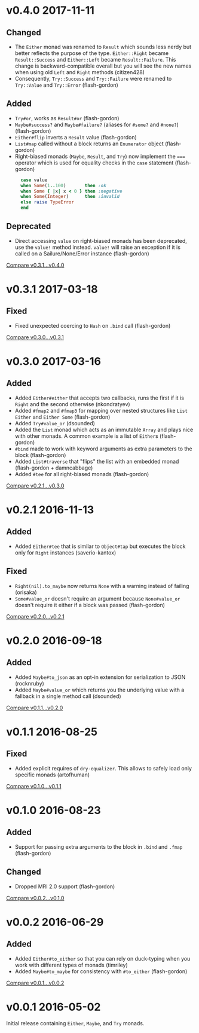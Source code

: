# v0.4.0 2017-11-11

## Changed

* The `Either` monad was renamed to `Result` which sounds less nerdy but better reflects the purpose of the type. `Either::Right` became `Result::Success` and `Either::Left` became `Result::Failure`. This change is backward-compatible overall but you will see the new names when using old `Left` and `Right` methods (citizen428)
* Consequently, `Try::Success` and `Try::Failure` were renamed to `Try::Value` and `Try::Error` (flash-gordon)

## Added

* `Try#or`, works as `Result#or` (flash-gordon)
* `Maybe#success?` and `Maybe#failure?` (aliases for `#some?` and `#none?`) (flash-gordon)
* `Either#flip` inverts a `Result` value  (flash-gordon)
* `List#map` called without a block returns an `Enumerator` object (flash-gordon)
* Right-biased monads (`Maybe`, `Result`, and `Try`) now implement the `===` operator which is used for equality checks in the `case` statement (flash-gordon)
  ```ruby
    case value
    when Some(1..100)       then :ok
    when Some { |x| x < 0 } then :negative
    when Some(Integer)      then :invalid
    else raise TypeError
    end
  ```

## Deprecated

* Direct accessing `value` on right-biased monads has been deprecated, use the `value!` method instead. `value!` will raise an exception if it is called on a Sailure/None/Error instance (flash-gordon)

[Compare v0.3.1...v0.4.0](https://github.com/dry-rb/dry-monads/compare/v0.3.1...v0.4.0)

# v0.3.1 2017-03-18

## Fixed

* Fixed unexpected coercing to `Hash` on `.bind` call (flash-gordon)

[Compare v0.3.0...v0.3.1](https://github.com/dry-rb/dry-monads/compare/v0.3.0...v0.3.1)

# v0.3.0 2017-03-16

## Added
* Added `Either#either` that accepts two callbacks, runs the first if it is `Right` and the second otherwise (nkondratyev)
* Added `#fmap2` and `#fmap3` for mapping over nested structures like `List Either` and `Either Some` (flash-gordon)
* Added `Try#value_or` (dsounded)
* Added the `List` monad which acts as an immutable `Array` and plays nice with other monads. A common example is a list of `Either`s (flash-gordon)
* `#bind` made to work with keyword arguments as extra parameters to the block (flash-gordon)
* Added `List#traverse` that "flips" the list with an embedded monad (flash-gordon + damncabbage)
* Added `#tee` for all right-biased monads (flash-gordon)

[Compare v0.2.1...v0.3.0](https://github.com/dry-rb/dry-monads/compare/v0.2.1...v0.3.0)

# v0.2.1 2016-11-13

## Added

* Added `Either#tee` that is similar to `Object#tap` but executes the block only for `Right` instances (saverio-kantox)

## Fixed

* `Right(nil).to_maybe` now returns `None` with a warning instead of failing (orisaka)
* `Some#value_or` doesn't require an argument because `None#value_or` doesn't require it either if a block was passed (flash-gordon)

[Compare v0.2.0...v0.2.1](https://github.com/dry-rb/dry-monads/compare/v0.2.0...v0.2.1)

# v0.2.0 2016-09-18

## Added

* Added `Maybe#to_json` as an opt-in extension for serialization to JSON (rocknruby)
* Added `Maybe#value_or` which returns you the underlying value with a fallback in a single method call (dsounded)

[Compare v0.1.1...v0.2.0](https://github.com/dry-rb/dry-monads/compare/v0.1.1...v0.2.0)

# v0.1.1 2016-08-25

## Fixed

* Added explicit requires of `dry-equalizer`. This allows to safely load only specific monads (artofhuman)

[Compare v0.1.0...v0.1.1](https://github.com/dry-rb/dry-monads/compare/v0.1.0...v0.1.1)

# v0.1.0 2016-08-23

## Added

* Support for passing extra arguments to the block in `.bind` and `.fmap` (flash-gordon)

## Changed

* Dropped MRI 2.0 support (flash-gordon)

[Compare v0.0.2...v0.1.0](https://github.com/dry-rb/dry-monads/compare/v0.0.2...v0.1.0)

# v0.0.2 2016-06-29

## Added

* Added `Either#to_either` so that you can rely on duck-typing when you work with different types of monads (timriley)
* Added `Maybe#to_maybe` for consistency with `#to_either` (flash-gordon)

[Compare v0.0.1...v0.0.2](https://github.com/dry-rb/dry-monads/compare/v0.0.1...v0.0.2)

# v0.0.1 2016-05-02

Initial release containing `Either`, `Maybe`, and `Try` monads.

